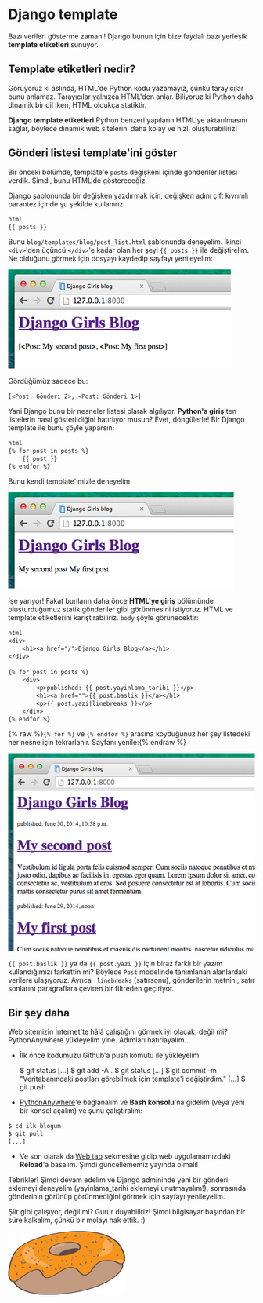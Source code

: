 # Django template

Bazı verileri gösterme zamanı! Django bunun için bize faydalı bazı yerleşik **template etiketleri** sunuyor.

## Template etiketleri nedir?

Görüyoruz ki aslında, HTML'de Python kodu yazamayız, çünkü tarayıcılar bunu anlamaz. Tarayıcılar yalnızca HTML'den anlar. Biliyoruz ki Python daha dinamik bir dil iken, HTML oldukça statiktir.

**Django template etiketleri** Python benzeri yapıların HTML'ye aktarılmasını sağlar, böylece dinamik web sitelerini daha kolay ve hızlı oluşturabiliriz!

## Gönderi listesi template'ini göster

Bir önceki bölümde, template'e `posts` değişkeni içinde gönderiler listesi verdik. Şimdi, bunu HTML'de göstereceğiz.

Django şablonunda bir değişken yazdırmak için, değişken adını çift kıvrımlı parantez içinde şu şekilde kullanırız:

    html
    {{ posts }}
    

Bunu `blog/templates/blog/post_list.html` şablonunda deneyelim. İkinci `<div>`'den üçüncü `</div>`'e kadar olan her şeyi `{{ posts }}` ile değiştirelim. Ne olduğunu görmek için dosyayı kaydedip sayfayı yenileyelim:

![Şekil 13.1][1]

 [1]: images/step1.png

Gördüğümüz sadece bu:

    [<Post: Gönderi 2>, <Post: Gönderi 1>]
    

Yani Django bunu bir nesneler listesi olarak algılıyor. **Python'a giriş**'ten listelerin nasıl gösterildiğini hatırlıyor musun? Evet, döngülerle! Bir Django template ile bunu şöyle yaparsın:

    html
    {% for post in posts %}
        {{ post }}
    {% endfor %}
    

Bunu kendi template'imizle deneyelim.

![Şekil 13.2][2]

 [2]: images/step2.png

İşe yarıyor! Fakat bunların daha önce **HTML'ye giriş** bölümünde oluşturduğumuz statik gönderiler gibi görünmesini istiyoruz. HTML ve template etiketlerini karıştırabiliriz. `body` şöyle görünecektir:

    html
    <div>
        <h1><a href="/">Django Girls Blog</a></h1>
    </div>
    
    {% for post in posts %}
        <div>
            <p>published: {{ post.yayinlama_tarihi }}</p>
            <h1><a href="">{{ post.baslik }}</a></h1>
            <p>{{ post.yazi|linebreaks }}</p>
        </div>
    {% endfor %}
    

{% raw %}`{% for %}` ve `{% endfor %}` arasına koyduğunuz her şey listedeki her nesne için tekrarlanır. Sayfanı yenile:{% endraw %}

![Şekil 13.3][3]

 [3]: images/step3.png

`{{ post.baslik }}` ya da `{{ post.yazi }}` için biraz farklı bir yazım kullandığımızı farkettin mi? Böylece `Post` modelinde tanımlanan alanlardaki verilere ulaşıyoruz. Ayrıca `|linebreaks` (satırsonu), gönderilerin metnini, satır sonlarını paragraflara çeviren bir filtreden geçiriyor.

## Bir şey daha

Web sitemizin İnternet'te hâlâ çalıştığını görmek iyi olacak, değil mi? PythonAnywhere yükleyelim yine. Adımları hatırlayalım...

*   İlk önce kodumuzu Github'a push komutu ile yükleyelim

    $ git status
    [...]
    $ git add -A .
    $ git status
    [...]
    $ git commit -m "Veritabanındaki postları görebilmek için template'i değiştirdim."
    [...]
    $ git push
    

*   [PythonAnywhere][4]'e bağlanalım ve **Bash konsolu**'na gidelim (veya yeni bir konsol açalım) ve şunu çalıştıralım:

 [4]: https://www.pythonanywhere.com/consoles/

    $ cd ilk-blogum
    $ git pull
    [...]
    

*   Ve son olarak da [Web tab][5] sekmesine gidip web uygulamamızdaki **Reload**'a basalım. Şimdi güncellememiz yayında olmalı!

 [5]: https://www.pythonanywhere.com/web_app_setup/

Tebrikler! Şimdi devam edelim ve Django admininde yeni bir gönderi eklemeyi deneyelim (yayinlama_tarihi eklemeyi unutmayalım!), sonrasında gönderinin görünüp görünmediğini görmek için sayfayı yenileyelim.

Şiir gibi çalışıyor, değil mi? Gurur duyabiliriz! Şimdi bilgisayar başından bir süre kalkalım, çünkü bir molayı hak ettik. :)

![Şekil 13.4][6]

 [6]: images/donut.png